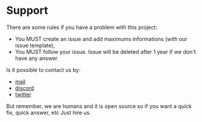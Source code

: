 # Support

There are some rules if you have a problem with this project:

- You MUST create an issue and add maximums informations (with our issue template),
- You MUST follow your issue. Issue will be deleted after 1 year if we don't have any answer

Is it possible to contact us by:

- [mail](mailto:wallets-builder@bonjour.lepetitbloc.net)
- [discord](https://discordapp.com/invite/PhdnNnf)
- [twitter](https://twitter.com/lepetitbloc)

But remember, we are humans and it is open source so if you want a quick fix, quick answer, etc
Just hire us.

